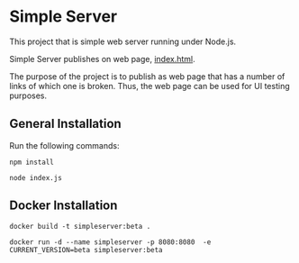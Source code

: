 # Simple Server

This project that is simple web server running under Node.js. 

Simple Server publishes on web page, [index.html](index.html).

The purpose of the project is to publish as web page that has a number of links of which one is broken. Thus, the 
web page can be used for UI testing purposes.

## General Installation

Run the following commands:

`npm install`

`node index.js`


## Docker Installation

`docker build -t simpleserver:beta .`

```text
docker run -d --name simpleserver -p 8080:8080  -e CURRENT_VERSION=beta simpleserver:beta
```
